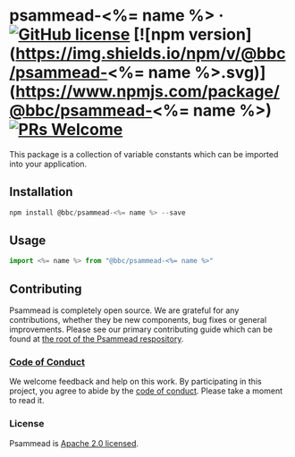 # psammead-<%= name %> &middot; [![GitHub license](https://img.shields.io/badge/license-Apache%202.0-blue.svg)](https://github.com/BBC-News/psammead/blob/latest/LICENSE) [![npm version](https://img.shields.io/npm/v/@bbc/psammead-<%= name %>.svg)](https://www.npmjs.com/package/@bbc/psammead-<%= name %>) [![PRs Welcome](https://img.shields.io/badge/PRs-welcome-brightgreen.svg)](https://reactjs.org/docs/how-to-contribute.html#your-first-pull-request)

This package is a collection of variable constants which can be imported into your application.

## Installation

```jsx
npm install @bbc/psammead-<%= name %> --save
```

## Usage

```jsx
import <%= name %> from "@bbc/psammead-<%= name %>"
```

## Contributing

Psammead is completely open source. We are grateful for any contributions, whether they be new components, bug fixes or general improvements. Please see our primary contributing guide which can be found at [the root of the Psammead respository](https://github.com/BBC-News/psammead/blob/latest/CONTRIBUTING.md).

### [Code of Conduct](https://github.com/BBC-News/psammead/blob/latest/CODE_OF_CONDUCT.md)

We welcome feedback and help on this work. By participating in this project, you agree to abide by the [code of conduct](https://github.com/BBC-News/psammead/blob/latest/CODE_OF_CONDUCT.md). Please take a moment to read it.

### License

Psammead is [Apache 2.0 licensed](https://github.com/BBC-News/psammead/blob/latest/LICENSE).
